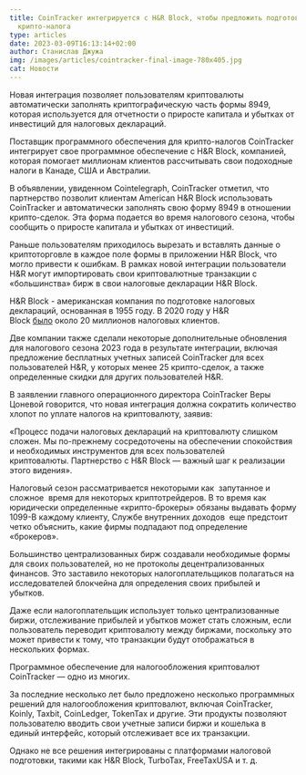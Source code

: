 ```yaml
---
title: CoinTracker интегрируется с H&R Block, чтобы предложить подготовку
  крипто-налога
type: articles
date: 2023-03-09T16:13:14+02:00
author: Станислав Джужа
img: /images/articles/cointracker-final-image-780x405.jpg
cat: Новости
---
```

Новая интеграция позволяет пользователям криптовалюты автоматически заполнять криптографическую часть формы 8949, которая используется для отчетности о приросте капитала и убытках от инвестиций для налоговых деклараций.

Поставщик программного обеспечения для крипто-налогов CoinTracker интегрирует свое программное обеспечение с H&R Block, компанией, которая помогает миллионам клиентов рассчитывать свои подоходные налоги в Канаде, США и Австралии. 

В объявлении, увиденном Cointelegraph, CoinTracker отметил, что партнерство позволит клиентам American H&R Block использовать CoinTracker и автоматически заполнять свою форму 8949 в отношении крипто-сделок. Эта форма подается во время налогового сезона, чтобы сообщить о приросте капитала и убытках от инвестиций.

Раньше пользователям приходилось вырезать и вставлять данные о криптоторговле в каждое поле формы в приложении H&R Block, что могло привести к ошибкам. В рамках новой интеграции пользователи H&R могут импортировать свои криптовалютные транзакции с «большинства» бирж в свои налоговые декларации H&R Block. 

H&R Block - американская компания по подготовке налоговых деклараций, основанная в 1955 году. В 2020 году у H&R Block [было](https://www.hrblock.com/tax-center/newsroom/around-block/hr-block-introduces-strategic-transformation-at-virtual-investor-day/) около 20 миллионов налоговых клиентов.

Две компании также сделали некоторые дополнительные обновления для налогового сезона 2023 года в результате интеграции, включая предложение бесплатных учетных записей CoinTracker для всех пользователей H&R, у которых менее 25 крипто-сделок, а также определенные скидки для других пользователей H&R. 

В заявлении главного операционного директора CoinTracker Веры Цоневой говорится, что новая интеграция должна сократить количество хлопот по уплате налогов на криптовалюту, заявив:

«Процесс подачи налоговых деклараций на криптовалюту слишком сложен. Мы по-прежнему сосредоточены на обеспечении спокойствия и необходимых инструментов для всех пользователей криптовалюты. Партнерство с H&R Block — важный шаг к реализации этого видения».

Налоговый сезон рассматривается некоторыми как  запутанное и сложное  время для некоторых криптотрейдеров. В то время как юридически определенные «крипто-брокеры» обязаны выдавать форму 1099-B каждому клиенту, Службе внутренних доходов  еще предстоит четко объяснить, какие фирмы подпадают под определение «брокеров».

Большинство централизованных бирж создавали необходимые формы для своих пользователей, но не протоколы децентрализованных финансов. Это заставило некоторых налогоплательщиков полагаться на исследователей блокчейна для определения своих прибылей и убытков.

Даже если налогоплательщик использует только централизованные биржи, отслеживание прибылей и убытков может стать сложным, если пользователь переводит криптовалюту между биржами, поскольку это может привести к тому, что транзакции будут отображаться в нескольких формах.

Программное обеспечение для налогообложения криптовалют CoinTracker — одно из многих.

За последние несколько лет было предложено несколько программных решений для налогообложения криптовалют, включая CoinTracker, Koinly, Taxbit, CoinLedger, TokenTax и другие. Эти продукты позволяют пользователю вводить свои учетные записи биржи и кошелька в единый интерфейс, который отслеживает все их транзакции.

Однако не все решения интегрированы с платформами налоговой подготовки, такими как H&R Block, TurboTax, FreeTaxUSA и т. д.